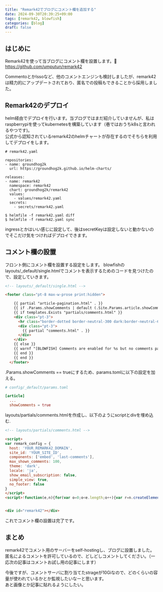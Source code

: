 ```yaml
---
title: "Remark42でブログにコメント欄を追加する"
date: 2024-09-30T20:39:25+09:00
tags: [remark42, blowfish]
categories: [blog]
draft: false
---
```


## はじめに
Remark42を使って当ブログにコメント欄を設置します。:pray:  
https://github.com/umputun/remark42

CommentoとかIssoなど、他のコメントエンジンも検討しましたが、remark42は精力的にアップデートされており、匿名での投稿もできることから採用しました。

## Remark42のデプロイ
helm経由でデプロイを行います。当ブログではまだ紹介していませんが、私はraspberrypiを使ってkubernetesを構築しています（巷ではおうちk8sと言われるやつです)。  
公式から認知されているremark42のhelmチャートが存在するのでそちらを利用してデプロイをします。

```
# remark42.yaml

repositories:
- name: groundhog2k
  url: https://groundhog2k.github.io/helm-charts/

releases:
- name: remark42
  namespace: remark42
  chart: groundhog2k/remark42
  values:
    - values/remark42.yaml
  secrets:
    - secrets/remark42.yaml
```

```
$ helmfile -f remark42.yaml diff
$ helmfile -f remark42.yaml sync
```

ingressとかはいい感じに設定して、後はsecretKeyは設定しないと動かないのでそこだけ気をつければデプロイできます。

## コメント欄の設置

フロント側にコメント欄を設置する設定をします。
blowfishのlayouts/_default/single.htmlでコメントを表示するためのコードを見つけたので、設定していきます。
```html
<!-- layouts/_default/single.html -->

<footer class="pt-8 max-w-prose print:hidden">

    {{ partial "article-pagination.html" . }}
    {{ if .Params.showComments | default (.Site.Params.article.showComments | default false) }}
    {{ if templates.Exists "partials/comments.html" }}
    <div class="pt-3">
      <hr class="border-dotted border-neutral-300 dark:border-neutral-600" />
      <div class="pt-3">
        {{ partial "comments.html" . }}
      </div>
    </div>
    {{ else }}
    {{ warnf "[BLOWFISH] Comments are enabled for %s but no comments partial exists." .File.Path }}
    {{ end }}
    {{ end }}
  </footer>
```

.Params.showComments == trueにするため、params.tomlに以下の設定を加える。
```toml
# config/_default/params.toml 

[article]
  ...
  showComments = true
```

layouts/partials/comments.htmlを作成し、以下のようにscriptとdivを埋め込む.
```html
<!-- layouts/partials/comments.html -->

<script>
var remark_config = {
  host: 'YOUR_REMARK42_DOMAIN',
  site_id: 'YOUR_SITE_ID',
  components: ['embed', 'last-comments'],
  max_shown_comments: 100,
  theme: 'dark',
  locale: 'ja',
  show_email_subscription: false,
  simple_view: true,
  no_footer: false
}
</script>
<script>!function(e,n){for(var o=0;o<e.length;o++){var r=n.createElement("script"),c=".js",d=n.head||n.body;"noModule"in r?(r.type="module",c=".mjs"):r.async=!0,r.defer=!0,r.src=remark_config.host+"/web/"+e[o]+c,d.appendChild(r)}}(remark_config.components||["embed"],document);</script>


<div id="remark42"></div>
```

これでコメント欄の設置は完了です。

## まとめ
remark42でコメント用のサーバーをself-hostingし、ブログに設置しました。  
匿名によるコメントを許可しているので、どしどしコメントしてください。（一応次の記事はコメントお試し用の記事にします）

今後ですが、コメントサーバに割り当てたstrageが10Giなので、どのくらいの容量が使われているかとか監視したいなーと思います。  
あと画像とか記事に貼れるようにしたい。
